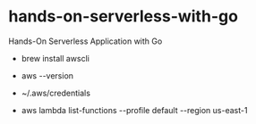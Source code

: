 # hands-on-serverless-with-go
Hands-On Serverless Application with Go

* brew install awscli

* aws --version

* ~/.aws/credentials

* aws lambda list-functions --profile default --region us-east-1
